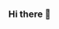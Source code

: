 ### Hi there 👋

<!--
**gallo332/gallo332** is a ✨ _special_ ✨ repository because its `README.md` (this file) appears on your GitHub profile.

Here are some ideas to get you started:

Travail  (premier commit)
On souhaite créer une application qui gere des étudiants. 
Chaque étudiant est défini par:
un code numérique auto-incrementé par l'application 
Un nom
Une addresse mail 
Une photo

Cette application doit permettre de :
saisir un nouveau étudiant 
Ajouter l'étudiant saisi dans la base de données 
Afficher tous les étudiants 
Supprimer un étudiant
Editer et modifier les données d'un étudiant 
Chercher les étudiants dont les nom commenecent par des mot clés


Travail (second and third commits)


Objectif du projet

L’objectif de ce projet est de mettre en œuvre les compétences acquises dans le cours d’architecture
logicielle. Il est découpé en trois parties que vous devrez faire intégralement.


Site Web

Il s’agira de concevoir un site d’actualité disposant des fonctionnalités suivantes :
- La page d’accueil devra afficher la liste des derniers articles avec une description sommaire de
chacun d’entre eux. Des boutons « suivant » et « précédent » devront permettre de parcourir
les articles selon leur ancienneté.
- Le clic sur le titre d’un article devra permettre de le consulter en détail.
- On devrait avoir la possibilité de consulter les articles par catégorie.
- Trois types de profils utilisateurs devront être pris en compte :
 Les visiteurs simples : Ils peuvent accéder à toutes les fonctionnalités applicatives liées
à la consultation des articles (affichage par catégorie, etc.)
 Les éditeurs : Leur rôle est de maintenir le contenu du site. De ce fait, en plus de ce
que peuvent faire les visiteurs, Ils ont la possibilité, après authentification, de gérer
(lister, ajouter, supprimer ou modifier) les articles et les catégories.
 Les administrateurs sont des éditeurs qui ont la possibilité de gérer les données des
utilisateurs. Ainsi, ils ont accès à toutes les fonctionnalités applicatives et peuvent
donc ajouter, lister, modifier ou supprimer des utilisateurs. De même, ils sont chargés
de l’ajout et de la suppression des jetons d’authentification permettant d’accéder aux
services web à accès restreint.


Services Web


En plus des fonctionnalités directement accessibles depuis un navigateur, l’application devra exposer
un ensemble de services web afin que ses fonctionnalités métiers soient accessibles à d’autres
applications. De ce fait, il vous est demandé de :

- Créer un service web SOAP permettant de :

 lister, ajouter, supprimer ou modifier des utilisateurs. L’accès à ce service requiert un
jeton d’authentification qu’un administrateur devra au préalable générer depuis la
page d’administration du site
 D’authentifier un utilisateur suivant un login et un mot de passe fourni

- Créer un service web REST permettant de :

 Récupérer la liste de tous les articles. Cette liste devra être retournée au format XML
ou JSON selon le choix de l’utilisateur.
 récupérer la liste des articles regroupés en catégories (format XML ou JSON au choix)
 récupérer la liste des articles appartenant à une catégorie fournie par l’utilisateur
(format XML ou JSON au choix)

Application Client

Créer une application Java (ou Python) permettant de gérer les utilisateurs. Quand l’application est
lancée, elle demande à l’utilisateur son login et son mot de passe et invoque ainsi le service web
d’authentification pour voir si l’utilisateur a les droits d’administration lui permettant d’agir sur les
utilisateurs. Le cas échéant, l’application devra fournir un accès complet aux fonctionnalités de gestion
des utilisateurs et ce, en utilisant les services web adéquats.












































